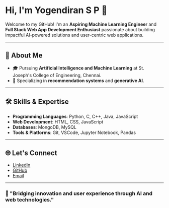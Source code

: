# Hi, I'm Yogendiran S P 👋  

Welcome to my GitHub! I'm an **Aspiring Machine Learning Engineer** and **Full Stack Web App Development Enthusiast** passionate about building impactful AI-powered solutions and user-centric web applications.  

---

## 🚀 About Me  
- 🎓 Pursuing **Artificial Intelligence and Machine Learning** at St. Joseph's College of Engineering, Chennai.  
- 🧠 Specializing in **recommendation systems** and **generative AI**.  

---

## 🛠️ Skills & Expertise  
- **Programming Languages**: Python, C, C++, Java, JavaScript  
- **Web Development**: HTML, CSS, JavaScript  
- **Databases**: MongoDB, MySQL  
- **Tools & Platforms**: Git, VSCode, Jupyter Notebook, Pandas  

---

## 🌐 Let's Connect  
- [LinkedIn](https://www.linkedin.com/in/yogendiran-s-p-b39b03326)  
- [GitHub](https://github.com/Jidendiran-coder)  
- [Email](mailto:jyogendiran@gmail.com)  

---

### 🌟 "Bridging innovation and user experience through AI and web technologies."

